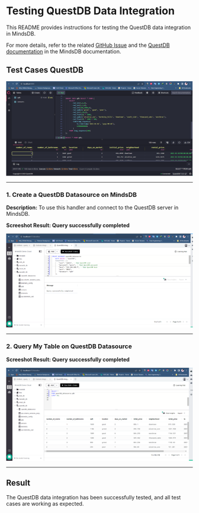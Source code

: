 # Testing QuestDB Data Integration

This README provides instructions for testing the QuestDB data integration in MindsDB.

For more details, refer to the related [GitHub Issue](https://github.com/mindsdb/mindsdb/issues/7676) and the [QuestDB documentation](https://docs.mindsdb.com/integrations/data-integrations/questdb) in the MindsDB documentation.

## Test Cases QuestDB

![test_1](assets/1.png)

-----
### 1. Create a QuestDB Datasource on MindsDB

**Description:**
To use this handler and connect to the QuestDB server in MindsDB.

**Screeshot Result: Query successfully completed**

![test_2](assets/2.png)

-----

### 2. Query My Table on QuestDB Datasource

**Screeshot Result: Query successfully completed**

![test_3](assets/3.png)

-----

## Result

The QuestDB data integration has been successfully tested, and all test cases are working as expected.
